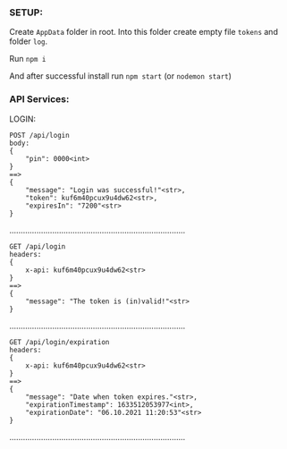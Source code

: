 ### SETUP:
Create `AppData` folder in root. Into this folder create empty file `tokens` and folder `log`.

Run `npm i`

And after successful install run `npm start` (or `nodemon start`)

### API Services:

LOGIN:

    POST /api/login
    body:
    {
        "pin": 0000<int>
    }
    ==> 
    {
        "message": "Login was successful!"<str>,
        "token": kuf6m40pcux9u4dw62<str>,
        "expiresIn": "7200"<str>
    }
..............................................................................
    
    GET /api/login
    headers:
    {
        x-api: kuf6m40pcux9u4dw62<str>
    }
    ==>
    {
        "message": "The token is (in)valid!"<str>
    }
..............................................................................
    
    GET /api/login/expiration
    headers:
    {
        x-api: kuf6m40pcux9u4dw62<str>
    }
    ==>
    {
        "message": "Date when token expires."<str>,
        "expirationTimestamp": 1633512053977<int>,
        "expirationDate": "06.10.2021 11:20:53"<str>
    }
..............................................................................

